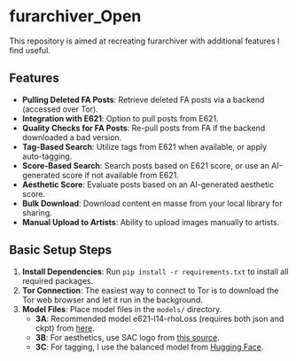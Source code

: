 # furarchiver_Open

This repository is aimed at recreating furarchiver with additional features I find useful. 

## Features
- **Pulling Deleted FA Posts**: Retrieve deleted FA posts via a backend (accessed over Tor).
- **Integration with E621**: Option to pull posts from E621.
- **Quality Checks for FA Posts**: Re-pull posts from FA if the backend downloaded a bad version.
- **Tag-Based Search**: Utilize tags from E621 when available, or apply auto-tagging.
- **Score-Based Search**: Search posts based on E621 score, or use an AI-generated score if not available from E621.
- **Aesthetic Score**: Evaluate posts based on an AI-generated aesthetic score.
- **Bulk Download**: Download content en masse from your local library for sharing.
- **Manual Upload to Artists**: Ability to upload images manually to artists.

## Basic Setup Steps
1. **Install Dependencies**: Run `pip install -r requirements.txt` to install all required packages.
2. **Tor Connection**: The easiest way to connect to Tor is to download the Tor web browser and let it run in the background.
3. **Model Files**: Place model files in the `models/` directory.
   - **3A**: Recommended model e621-l14-rhoLoss (requires both json and ckpt) from [here](https://github.com/feffy380/improved-aesthetic-predictor/tree/main/models).
   - **3B**: For aesthetics, use SAC logo from [this source](https://github.com/christophschuhmann/improved-aesthetic-predictor).
   - **3C**: For tagging, I use the balanced model from [Hugging Face](https://huggingface.co/Thouph/experimental_efficientnetv2_m_8035/tree/main).
